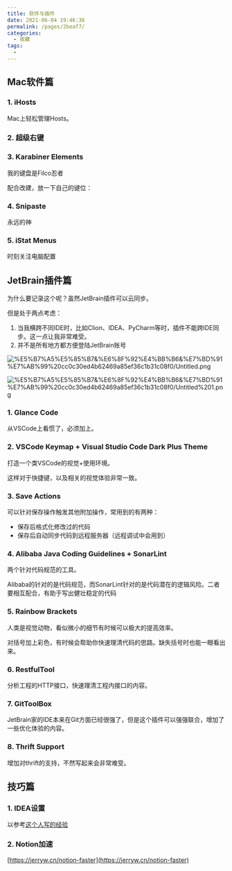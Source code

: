 ```yaml
---
title: 软件与插件
date: 2021-06-04 19:46:36
permalink: /pages/2beaf7/
categories:
  - 收藏
tags:
  - 
---
```


## Mac软件篇

### 1. iHosts

Mac上轻松管理Hosts。

### 2. 超级右键

### 3. Karabiner Elements

我的键盘是Filco忍者

配合改建，放一下自己的键位：

### 4. Snipaste

永远的神

### 5. iStat Menus

时刻关注电脑配置

## JetBrain插件篇

为什么要记录这个呢？虽然JetBrain插件可以云同步。

但是处于两点考虑：

1. 当我横跨不同IDE时，比如Clion、IDEA、PyCharm等时，插件不能跨IDE同步。这一点让我非常难受。
2. 并不是所有地方都方便登陆JetBrain账号

![%E5%B7%A5%E5%85%B7&%E6%8F%92%E4%BB%B6&%E7%BD%91%E7%AB%99%20cc0c30ed4b62469a85ef36c1b31c08f0/Untitled.png](https://gitee.com/molinchn/BlogImage/raw/master/img/Untitled.png)

![%E5%B7%A5%E5%85%B7&%E6%8F%92%E4%BB%B6&%E7%BD%91%E7%AB%99%20cc0c30ed4b62469a85ef36c1b31c08f0/Untitled%201.png](https://gitee.com/molinchn/BlogImage/raw/master/img/Untitled%201.png)

### 1. Glance Code

从VSCode上看惯了，必须加上。

### 2. VSCode Keymap + Visual Studio Code Dark Plus Theme

打造一个类VSCode的视觉+使用环境。

这样对于快捷键，以及相关的视觉体验非常一致。

### 3. Save Actions

可以针对保存操作触发其他附加操作，常用到的有两种：

- 保存后格式化修改过的代码
- 保存后自动同步代码到远程服务器（远程调试中会用到）

### 4. Alibaba Java Coding Guidelines + SonarLint

两个针对代码规范的工具。

Alibaba的针对的是代码规范，而SonarLint针对的是代码潜在的逻辑风险。二者要相互配合，有助于写出健壮稳定的代码

### 5. Rainbow Brackets

人类是视觉动物，看似微小的细节有时候可以极大的提高效率。

对括号加上彩色，有时候会帮助你快速理清代码的思路。缺失括号时也能一眼看出来。

### 6. RestfulTool

分析工程的HTTP接口，快速理清工程内接口的内容。

### 7. GitToolBox

JetBrain家的IDE本来在Git方面已经很强了，但是这个插件可以强强联合，增加了一些优化体验的内容。

### 8. Thrift Support

增加对thrift的支持，不然写起来会非常难受。

## 技巧篇

### 1. IDEA设置

以参考[这个人写的经验](https://www.jianshu.com/p/6519903e5717)
### 2. Notion加速

[https://jerryw.cn/notion-faster](https://jerryw.cn/notion-faster)